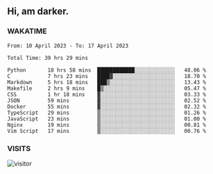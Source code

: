 ## Hi, am darker.

### WAKATIME

<!--START_SECTION:waka-->

```text
From: 10 April 2023 - To: 17 April 2023

Total Time: 39 hrs 29 mins

Python       18 hrs 58 mins  ████████████░░░░░░░░░░░░░   48.06 %
C            7 hrs 23 mins   ████▓░░░░░░░░░░░░░░░░░░░░   18.70 %
Markdown     5 hrs 18 mins   ███▒░░░░░░░░░░░░░░░░░░░░░   13.43 %
Makefile     2 hrs 9 mins    █▒░░░░░░░░░░░░░░░░░░░░░░░   05.47 %
CSS          1 hr 18 mins    ▓░░░░░░░░░░░░░░░░░░░░░░░░   03.33 %
JSON         59 mins         ▓░░░░░░░░░░░░░░░░░░░░░░░░   02.52 %
Docker       55 mins         ▓░░░░░░░░░░░░░░░░░░░░░░░░   02.32 %
TypeScript   29 mins         ▒░░░░░░░░░░░░░░░░░░░░░░░░   01.26 %
JavaScript   23 mins         ▒░░░░░░░░░░░░░░░░░░░░░░░░   01.00 %
Nginx        19 mins         ▒░░░░░░░░░░░░░░░░░░░░░░░░   00.81 %
Vim Script   17 mins         ▒░░░░░░░░░░░░░░░░░░░░░░░░   00.76 %
```

<!--END_SECTION:waka-->

### VISITS
<!-- i should probably build this when i will have some time -->
![visitor](https://profile-counter.glitch.me/sanix-darker/count.svg)
